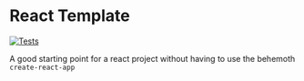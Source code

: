 # React Template

[![Tests](https://github.com/craigjennings11/react-template/actions/workflows/test.yml/badge.svg)](https://github.com/craigjennings11/react-template/actions/workflows/test.yml)

A good starting point for a react project without having to use the behemoth `create-react-app`
